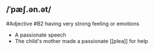 ## /ˈpæʃ.ən.ət/  
#Adjective
#B2
having very strong feeling or emotions

- A passionate speech
- The child's mother made a passionate [[plea]] for help
